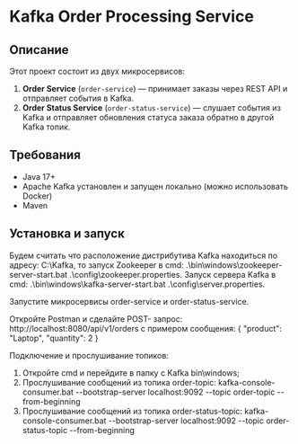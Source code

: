 # Kafka Order Processing Service

## Описание

Этот проект состоит из двух микросервисов:
1. **Order Service** (`order-service`) — принимает заказы через REST API и отправляет события в Kafka.
2. **Order Status Service** (`order-status-service`) — слушает события из Kafka и отправляет обновления статуса заказа обратно в другой Kafka топик.

## Требования

- Java 17+
- Apache Kafka установлен и запущен локально (можно использовать Docker)
- Maven

## Установка и запуск
Будем считать что расположение дистрибутива Kafka находиться по адресу: C:\Kafka, то запуск Zookeeper в cmd: .\bin\windows\zookeeper-server-start.bat .\config\zookeeper.properties.
Запуск сервера Kafka в cmd: .\bin\windows\kafka-server-start.bat .\config\server.properties.

Запустите микросервисы order-service и order-status-service.

Откройте Postman и сделайте POST- запрос:
http://localhost:8080/api/v1/orders
с примером сообщения:
{
"product": "Laptop",
"quantity": 2
}

Подключение и прослушивание топиков:
1. Откройте cmd и перейдите в папку с Kafka bin\windows;
2. Прослушивание сообщений из топика order-topic:
   kafka-console-consumer.bat --bootstrap-server localhost:9092 --topic order-topic --from-beginning
3. Прослушивание сообщений из топика order-status-topic:
   kafka-console-consumer.bat --bootstrap-server localhost:9092 --topic order-status-topic --from-beginning
